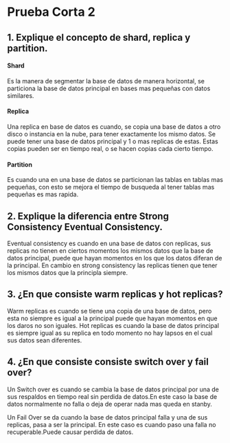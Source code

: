 # Prueba Corta 2
## 1. Explique el concepto de shard, replica y partition.
#### Shard
Es la manera de segmentar la base de datos de manera horizontal, se particiona la base de datos principal en bases mas pequeñas con datos similares.
#### Replica
Una replica en base de datos es cuando, se copia una base de datos a otro disco o instancia en la nube, para tener exactamente los mismo datos. Se puede tener una base de datos principal y 1 o mas replicas de estas. Estas copias pueden ser en tiempo real, o se hacen copias cada cierto tiempo.
#### Partition
Es cuando una en una base de datos se particionan las tablas en tablas mas pequeñas, con esto se mejora el tiempo de busqueda al tener tablas mas pequeñas es mas rapida.
## 2. Explique la diferencia entre Strong Consistency Eventual Consistency.
Eventual consistency es cuando en una base de datos con replicas, sus replicas no tienen en ciertos momentos los mismos datos que la base de datos principal, puede que hayan momentos en los que los datos diferan de la principal. En cambio en strong consistency las replicas tienen que tener los mismos datos que la principla siempre.
## 3. ¿En que consiste warm replicas y hot replicas?
Warm replicas es cuando se tiene una copia de una base de datos, pero esta no siempre es igual a la principal puede que hayan momentos en que los daros no son iguales.
Hot replicas es cuando la base de datos principal es siempre igual as su replica en todo momento no hay lapsos en el cual sus datos sean diferentes.
## 4. ¿En que consiste consiste switch over y fail over?
Un Switch over es cuando se cambia la base de datos principal por una de sus respaldos en tiempo real sin perdida de datos.En este caso la base de datos normalmente no falla o deja de operar nada mas queda en stanby.

Un Fail Over se da cuando la base de datos principal falla y una de sus replicas, pasa a ser la principal. En este caso es cuando paso una falla no recuperable.Puede causar perdida de datos.

